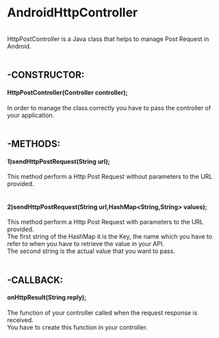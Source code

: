 # AndroidHttpController
<br>
HttpPostController is a Java class that helps to manage Post Request in Android.
<br>
<br>
<h2>-CONSTRUCTOR:</h2>
  <h4>HttpPostController(Controller controller);</h4>
    In order to manage the class correctly you have to pass the controller of your application.<br><br>
<h2>-METHODS:</h2>
  <h4>1)sendHttpPostRequest(String url);</h4>
       This method perform a Http Post Request without parameters to the URL provided.<br><br>
  <h4>2)sendHttpPostRequest(String url,HashMap&lt;String,String&gt; values);</h4>
       This method perform a Http Post Request with parameters to the URL provided.<br>
       The first string of the HashMap it is the Key, the name which you have to refer to when you have to retrieve the value in your API.<br>  The second string is the actual value that you want to pass.<br><br>
<h2>-CALLBACK:</h2>
<h4>onHttpResult(String reply);</h4>
The function of your controller called when the request response is received.<br>
You have to create this function in your controller.
       
